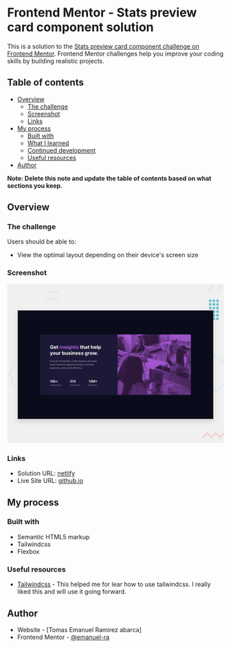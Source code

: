 # Frontend Mentor - Stats preview card component solution

This is a solution to the [Stats preview card component challenge on Frontend Mentor](https://www.frontendmentor.io/challenges/stats-preview-card-component-8JqbgoU62). Frontend Mentor challenges help you improve your coding skills by building realistic projects. 

## Table of contents

- [Overview](#overview)
  - [The challenge](#the-challenge)
  - [Screenshot](#screenshot)
  - [Links](#links)
- [My process](#my-process)
  - [Built with](#built-with)
  - [What I learned](#what-i-learned)
  - [Continued development](#continued-development)
  - [Useful resources](#useful-resources)
- [Author](#author)

**Note: Delete this note and update the table of contents based on what sections you keep.**

## Overview

### The challenge

Users should be able to:

- View the optimal layout depending on their device's screen size

### Screenshot

![](./design/desktop-preview.jpg)

### Links

- Solution URL: [netlify](https://cozy-madeleine-ca5a7c.netlify.app/)
- Live Site URL: [github.io](https://emanuel-ra.github.io/stats-preview-card-component/)

## My process

### Built with

- Semantic HTML5 markup
- Tailwindcss
- Flexbox

### Useful resources

- [Tailwindcss](https://tailwindcss.com/docs/installation) - This helped me for lear how to use tailwindcss. I really liked this  and will use it going forward.

## Author

- Website - [Tomas Emanuel Ramirez abarca]
- Frontend Mentor - [@emanuel-ra](https://www.frontendmentor.io/profile/emanuel-ra)